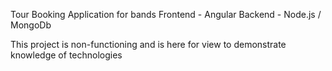 Tour Booking Application for bands
Frontend - Angular
Backend - Node.js / MongoDb

This project is non-functioning and is here for view to demonstrate knowledge of technologies
